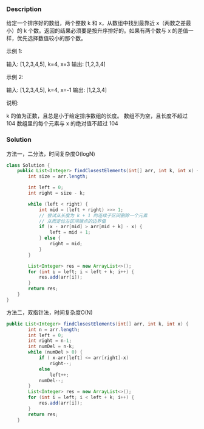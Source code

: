 ### Description
给定一个排序好的数组，两个整数 k 和 x，从数组中找到最靠近 x（两数之差最小）的 k 个数。返回的结果必须要是按升序排好的。如果有两个数与 x 的差值一样，优先选择数值较小的那个数。

示例 1:

输入: [1,2,3,4,5], k=4, x=3
输出: [1,2,3,4]


示例 2:

输入: [1,2,3,4,5], k=4, x=-1
输出: [1,2,3,4]


说明:

k 的值为正数，且总是小于给定排序数组的长度。
数组不为空，且长度不超过 104
数组里的每个元素与 x 的绝对值不超过 104



### Solution
方法一，二分法，时间复杂度O(logN)
```java
class Solution {
    public List<Integer> findClosestElements(int[] arr, int k, int x) {
        int size = arr.length;

        int left = 0;
        int right = size - k;

        while (left < right) {
            int mid = (left + right) >>> 1;
            // 尝试从长度为 k + 1 的连续子区间删除一个元素
            // 从而定位左区间端点的边界值
            if (x - arr[mid] > arr[mid + k] - x) {
                left = mid + 1;
            } else {
                right = mid;
            }
        }

        List<Integer> res = new ArrayList<>();
        for (int i = left; i < left + k; i++) {
            res.add(arr[i]);
        }
        return res;
    }
}
```

方法二，双指针法，时间复杂度O(N)
```java
public List<Integer> findClosestElements(int[] arr, int k, int x) {
        int n = arr.length;
        int left = 0;
        int right = n-1;
        int numDel = n-k;
        while (numDel > 0) {
            if ( x-arr[left] <= arr[right]-x)
                right--;
            else
                left++;
            numDel--;
        }
        List<Integer> res = new ArrayList<>();
        for (int i = left; i < left + k; i++) {
            res.add(arr[i]);
        }
        return res;
    }
```